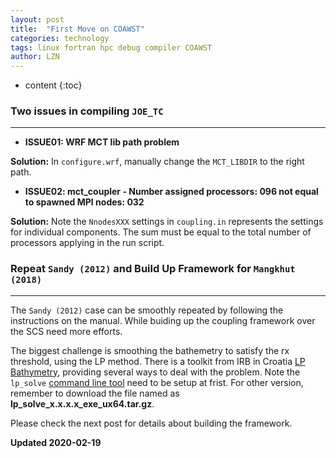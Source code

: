 ```yaml
---
layout: post
title:  "First Move on COAWST"
categories: technology
tags: linux fortran hpc debug compiler COAWST
author: LZN
---
```


* content
{:toc}

### Two issues in compiling `JOE_TC`
----------

* **ISSUE01: WRF MCT lib path problem**

**Solution:** In `configure.wrf`, manually change the `MCT_LIBDIR` to the right path.

* **ISSUE02: mct_coupler - Number assigned processors: 096 not equal to spawned MPI nodes: 032**

**Solution:** Note the `NnodesXXX` settings in `coupling.in` represents the settings for individual components. The sum must be equal to the total number of processors applying in the run script.

### Repeat `Sandy (2012)` and Build Up Framework for `Mangkhut (2018)`
-----------

The `Sandy (2012)` case can be smoothly repeated by following the instructions on the manual. While buiding up the coupling framework over the SCS need more efforts.

The biggest challenge is smoothing the bathemetry to satisfy the rx threshold, using the LP method. 
There is a toolkit from IRB in Croatia [LP Bathymetry](https://www2.irb.hr/korisnici/mdsikir/Bathymetry/), providing several ways to deal with the problem. Note the `lp_solve` [command line tool](https://sourceforge.net/projects/lpsolve/files/lpsolve/5.5.2.5/lp_solve_5.5.2.5_exe_ux64.tar.gz/download) need to be setup at frist. For other version, remember to download the file named as **lp_solve_x.x.x.x_exe_ux64.tar.gz**.

Please check the next post for details about building the framework.

**Updated 2020-02-19**

